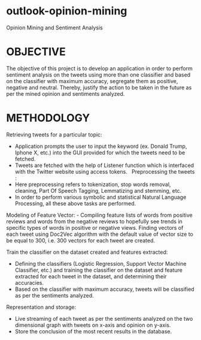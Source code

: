 # outlook-opinion-mining
Opinion Mining and Sentiment Analysis


# OBJECTIVE
The objective of this project is to develop an application in order to perform sentiment
analysis on the tweets using more than one classifier and based on the classifier with
maximum accuracy, segregate them as positive, negative and neutral. Thereby, justify the
action to be taken in the future as per the mined opinion and sentiments analyzed.


# METHODOLOGY

Retrieving tweets for a particular topic:
- Application prompts the user to input the keyword (ex. Donald Trump, Iphone X, etc.) into the GUI provided for which the tweets need to be fetched.
- Tweets are fetched with the help of Listener function which is interfaced with the Twitter website using access tokens.
 
Preprocessing the tweets :
- Here preprocessing refers to tokenization, stop words removal, cleaning, Part Of Speech Tagging, Lemmatizing and stemming, etc. 
- In order to perform various symbolic and statistical Natural Language Processing, all these above tasks are performed.

Modeling of Feature Vector:
- Compiling feature lists of words from positive reviews and words from the negative reviews to hopefully see trends in specific types of words in positive or negative views.
Finding vectors of each tweet using Doc2Vec algorithm with the default value of vector size to be equal to 300, i.e. 300  vectors for each tweet are created.

Train the classifier on the dataset created and features extracted:
- Defining the classifiers (Logistic Regression, Support Vector Machine Classifier, etc.) and training the classifier on the dataset and feature extracted for each tweet in the dataset, and  determining their accuracies.
- Based on the classifier with maximum accuracy,  tweets will be classified as per the sentiments analyzed.

Representation and storage:
- Live streaming of each tweet as per the sentiments analyzed  on the two dimensional graph with tweets on x-axis and opinion on y-axis.
- Store the conclusion of the most recent results in the database.
